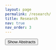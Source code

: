```yaml
---
layout: page
permalink: /research/
title: Research
nav: true
nav_order: 3
---
```

<button onclick="toggleAbstracts()">Show Abstracts</button>

<div id="abstract1" style="display: none;">
    <h5>**Collective action and gender roles: evidence from women suffrage demonstrations**, JMP</h5>
    <p>Abstract: Can collective action drive transformations in social roles and attitudes? ...</p>
</div>

<div id="abstract2" style="display: none;">
    <h5>**Roads, education and employment: evidence from the US rural highways**, with [Clément Bosquet](https://sites.google.com/site/clementbosquet/)</h5>
    <p>Abstract: We study education and employment responses of teenagers to changes in local economic opportunities... </p>
</div>

<div id="abstract3" style="display: none;">
    <h5>**Forbidden love: the impact of banning interracial marriages**, with [Björn Brey](https://sites.google.com/view/bjoernbrey/home) and [Roberta Ziparo](https://sites.google.com/site/rziparo/)</h5>
    <p>Abstract: The majority of US states enacted miscegenation laws (racial mixing) at varying points... </p>
</div>

<script>
function toggleAbstracts() {
    var abstracts = document.querySelectorAll('#abstract1, #abstract2, #abstract3');
    abstracts.forEach(function(abstract) {
        if (abstract.style.display === "none") {
            abstract.style.display = "block";
            document.querySelector('button').textContent = "Hide Abstracts";
        } else {
            abstract.style.display = "none";
            document.querySelector('button').textContent = "Show Abstracts";
        }
    });
}
</script>
